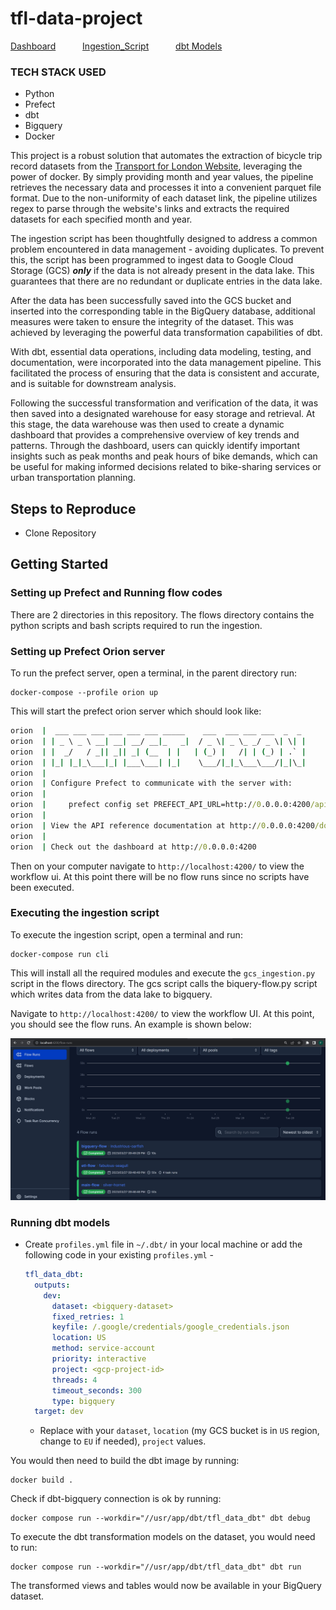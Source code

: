 # tfl-data-project

[Dashboard](https://public.tableau.com/views/dbtnewb/Dashboard2?:language=en-US&:display_count=n&:origin=viz_share_link)&ensp; &ensp;&ensp;&ensp;&ensp;	[Ingestion_Script](https://github.com/fxboakye/tfl-data-project/blob/master/flows/gcs_ingestion.py)&ensp; &ensp;&ensp;&ensp;&ensp; [dbt Models](https://github.com/fxboakye/tfl-data-project/tree/master/tfl_data_dbt/models)

### TECH STACK USED
* Python
* Prefect
* dbt
* Bigquery
* Docker

This project is a robust solution that automates the extraction of bicycle trip record datasets from the [Transport for London Website](https://www.nyc.gov/site/tlc/about/tlc-trip-record-data.page), leveraging the power of docker. By simply providing month and year values, the pipeline retrieves the necessary data and processes it into a convenient parquet file format. Due to the non-uniformity of each dataset link, the pipeline utilizes regex to parse through the website's links and extracts the required datasets for each specified month and year.

The ingestion script has been thoughtfully designed to address a common problem encountered in data management - avoiding duplicates. To prevent this, the script has been programmed to ingest data to Google Cloud Storage (GCS) ***only*** if the data is not already present in the data lake. This guarantees that there are no redundant or duplicate entries in the data lake.

After the data has been successfully saved into the GCS bucket and inserted into the corresponding table in the BigQuery database, additional measures were taken to ensure the integrity of the dataset. This was achieved by leveraging the powerful data transformation capabilities of dbt.

With dbt, essential data operations, including data modeling, testing, and documentation, were incorporated into the data management pipeline. This facilitated the process of ensuring that the data is consistent and accurate, and is suitable for downstream analysis.

Following the successful transformation and verification of the data, it was then saved into a designated warehouse for easy storage and retrieval. At this stage, the data warehouse was then used to create a dynamic dashboard that provides a comprehensive overview of key trends and patterns. Through the dashboard, users can quickly identify important insights such as peak months and peak hours of bike demands, which can be useful for making informed decisions related to bike-sharing services or urban transportation planning. 






## Steps to Reproduce

* Clone Repository

## Getting Started

### Setting up Prefect and Running flow codes
There are 2 directories in this repository. The flows directory contains the python scripts and bash scripts required to run the ingestion.

### Setting up Prefect Orion server

To run the prefect server, open a terminal, in the parent directory run:

```
docker-compose --profile orion up
```

This will start the prefect orion server which should look like:

```cmd
orion  |  ___ ___ ___ ___ ___ ___ _____    ___  ___ ___ ___  _  _
orion  | | _ \ _ \ __| __| __/ __|_   _|  / _ \| _ \_ _/ _ \| \| |
orion  | |  _/   / _|| _|| _| (__  | |   | (_) |   /| | (_) | .` |
orion  | |_| |_|_\___|_| |___\___| |_|    \___/|_|_\___\___/|_|\_|
orion  |
orion  | Configure Prefect to communicate with the server with:
orion  |
orion  |     prefect config set PREFECT_API_URL=http://0.0.0.0:4200/api
orion  |
orion  | View the API reference documentation at http://0.0.0.0:4200/docs
orion  |
orion  | Check out the dashboard at http://0.0.0.0:4200

```

Then on your computer navigate to `http://localhost:4200/` to view the workflow ui. At this point there will be no flow runs since no scripts have been executed.

### Executing the ingestion script

To execute the ingestion script, open a terminal and run:

```
docker-compose run cli
```
This will install all the required modules and execute the `gcs_ingestion.py` script in the flows directory. The gcs script calls the biquery-flow.py script
which writes data from the data lake to bigquery. 

Navigate to `http://localhost:4200/` to view the workflow UI. At this point, you should see the flow runs. An example is shown below:

<p align="center">
  <img src="images/workflow.png" width="600" title="hover text">
</p>

### Running dbt models
- Create `profiles.yml` file in `~/.dbt/` in your local machine or add the following code in your existing `profiles.yml` - 
  ```yaml
  tfl_data_dbt:
    outputs:
      dev:
        dataset: <bigquery-dataset>
        fixed_retries: 1
        keyfile: /.google/credentials/google_credentials.json
        location: US
        method: service-account
        priority: interactive
        project: <gcp-project-id>
        threads: 4
        timeout_seconds: 300
        type: bigquery
    target: dev
  ```
  - Replace with your `dataset`, `location` (my GCS bucket is in `US` region, change to `EU` if needed), `project` values.

You would then need to build the dbt image by running:
```
docker build .
```

Check if dbt-bigquery connection is ok by running:
```
docker compose run --workdir="//usr/app/dbt/tfl_data_dbt" dbt debug
```

To execute the dbt transformation models on the dataset,  you would need to run:

```
docker compose run --workdir="//usr/app/dbt/tfl_data_dbt" dbt run
```

The transformed views and tables would now be available in your BigQuery dataset. 
